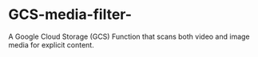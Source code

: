 # GCS-media-filter-
A Google Cloud Storage (GCS) Function that scans both video and image media for explicit content.  
